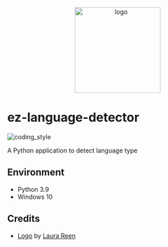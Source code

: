 <div align="center">
    <img src="https://cdn2.iconfinder.com/data/icons/new-year-resolutions/64/resolutions-06-512.png" alt="logo" height="196">
</div>

# ez-language-detector

![coding_style](https://img.shields.io/badge/code%20style-black-000000.svg)

A Python application to detect language type

## Environment

- Python 3.9
- Windows 10

## Credits

- [Logo][1] by [Laura Reen][2]

[1]: https://www.iconfinder.com/icons/897244/courses_language_learn_speak_icon
[2]: https://www.iconfinder.com/laurareen
